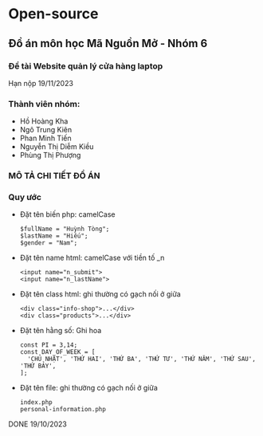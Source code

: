 # Open-source
## Đồ án môn học Mã Nguồn Mở - Nhóm 6

### Đề tài Website quản lý cửa hàng laptop
Hạn nộp 19/11/2023
### Thành viên nhóm:
  - Hồ Hoàng Kha
  - Ngô Trung Kiên
  - Phan Minh Tiến
  - Nguyễn Thị Diễm Kiều
  - Phùng Thị Phượng
### MÔ TẢ CHI TIẾT ĐỒ ÁN
### Quy ước 
- Đặt tên biến php: camelCase 
  ```
  $fullName = "Huỳnh Tòng";
  $lastName = "Hiếu";
  $gender = "Nam";
  ```
- Đặt tên name html: camelCase với tiền tố _n
  ```
  <input name="n_submit">
  <input name="n_lastName">
  ```
- Đặt tên class html: ghi thường có gạch nối ở giữa
  ```
  <div class="info-shop">...</div>
  <div class="products">...</div>
  ```
- Đặt tên hằng số: Ghi hoa
  ```
  const PI = 3,14;
  const DAY_OF_WEEK = [
    'CHỦ NHẬT', 'THỨ HAI', 'THỨ BA', 'THỨ TƯ', 'THỨ NĂM', 'THỨ SAU', 'THỨ BẢY',
  ];
  ```
- Đặt tên file: ghi thường có gạch nối ở giữa
  ```
  index.php
  personal-information.php
  ```
DONE 19/10/2023
